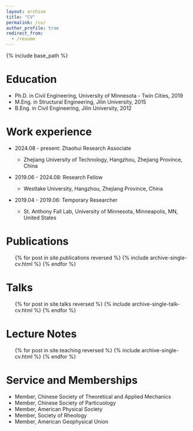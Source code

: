 ```yaml
---
layout: archive
title: "CV"
permalink: /cv/
author_profile: true
redirect_from:
  - /resume
---
```


{% include base_path %}

Education
======
* Ph.D. in Civil Engineering, University of Minnesota - Twin Cities, 2019
* M.Eng. in Structural Engineering, Jilin University, 2015
* B.Eng. in Civil Engineering, Jilin University, 2012

Work experience
======
* 2024.08 - present: Zhaohui Research Associate
  * Zhejiang University of Technology, Hangzhou, Zhejiang Province, China

* 2019.06 - 2024.08: Research Fellow
  * Westlake University, Hangzhou, Zhejiang Province, China

* 2019.04 - 2019.06: Temporary Researcher
  * St. Anthony Fall Lab, University of Minnesota, Minneapolis, MN, United States


Publications
======
  <ul>{% for post in site.publications reversed %}
    {% include archive-single-cv.html %}
  {% endfor %}</ul>
  
Talks
======
  <ul>{% for post in site.talks reversed %}
    {% include archive-single-talk-cv.html  %}
  {% endfor %}</ul>
  
Lecture Notes
======
  <ul>{% for post in site.teaching reversed %}
    {% include archive-single-cv.html %}
  {% endfor %}</ul>
  
Service and Memberships
======
* Member, Chinese Society of Theoretical and Applied Mechanics
* Member, Chinese Society of Particuology
* Member, American Physical Society
* Member, Society of Rheology
* Member, American Geophysical Union
